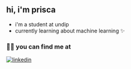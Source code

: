## hi, i'm prisca 
- i'm a student at undip
- currently learning about machine learning ✨

### 🕵️‍♂️ you can find me at
[![linkedin](https://img.shields.io/badge/linkedin-0A66C2?style=for-the-badge&logo=linkedin&logoColor=white)](https://www.linkedin.com/in/priscadb101/)

